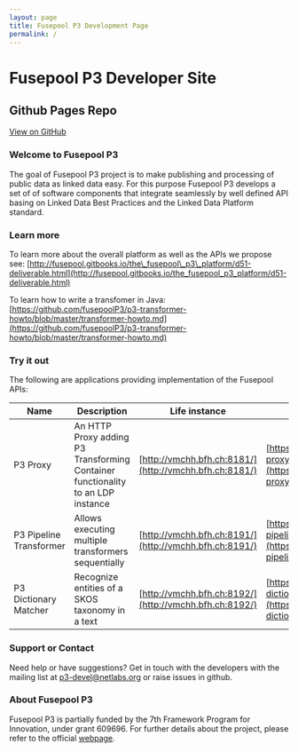 ```yaml
---
layout: page
title: Fusepool P3 Development Page
permalink: /
---
```


Fusepool P3 Developer Site
==========================

Github Pages Repo
-----------------

[View on GitHub](https://github.com/fusepoolP3)

### <a name="welcome-to-fusepool-p3"></a>Welcome to Fusepool P3

The goal of Fusepool P3 project is to make publishing and processing of
public data as linked data easy. For this purpose Fusepool P3 develops a
set of of software components that integrate seamlessly by well defined
API basing on Linked Data Best Practices and the Linked Data Platform
standard.

### <a name="learn-more"></a>Learn more

To learn more about the overall platform as well as the APIs we propose
see:
[http://fusepool.gitbooks.io/the\_fusepool\_p3\_platform/d51-deliverable.html](http://fusepool.gitbooks.io/the_fusepool_p3_platform/d51-deliverable.html)

To learn how to write a transfomer in Java:
[https://github.com/fusepoolP3/p3-transformer-howto/blob/master/transformer-howto.md](https://github.com/fusepoolP3/p3-transformer-howto/blob/master/transformer-howto.md)

### <a name="try-it-out"></a>Try it out

The following are applications providing implementation of the Fusepool
APIs:

| Name | Description | Life instance | Source | 
| ----- |----- | -----| -----|
| P3 Proxy | An HTTP Proxy adding P3 Transforming Container functionality to an LDP instance| [http://vmchh.bfh.ch:8181/](http://vmchh.bfh.ch:8181/) | [https://github.com/fusepoolP3/p3-proxy](https://github.com/fusepoolP3/p3-proxy)| 
| P3 Pipeline Transformer | Allows executing multiple transformers sequentially | [http://vmchh.bfh.ch:8191/](http://vmchh.bfh.ch:8191/) | [https://github.com/fusepoolP3/p3-pipeline-transformer](https://github.com/fusepoolP3/p3-pipeline-transformer)| 
| P3 Dictionary Matcher | Recognize entities of a SKOS taxonomy in a text | [http://vmchh.bfh.ch:8192/](http://vmchh.bfh.ch:8192/) | [https://github.com/fusepoolP3/p3-dictionary-matcher-transfromer](https://github.com/fusepoolP3/p3-dictionary-matcher-transfromer)|

### <a name="support-or-contact"></a>Support or Contact

Need help or have suggestions? Get in touch with the developers with the
mailing list at [p3-devel@netlabs.org](mailto:p3-devel@netlabs.org) or
raise issues in github.

### <a name="about-fusepool-p3"></a>About Fusepool P3

Fusepool P3 is partially funded by the 7th Framework Program for
Innovation, under grant 609696. For further details about the project,
please refer to the official [webpage](http://p3.fusepool.eu/).
